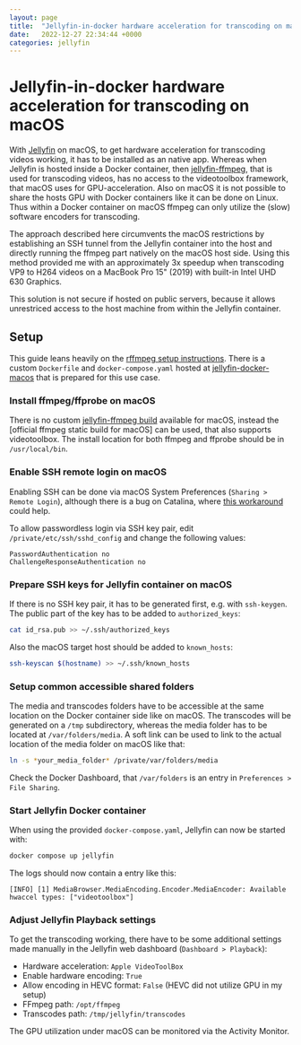 ```yaml
---
layout: page
title:  "Jellyfin-in-docker hardware acceleration for transcoding on macOS"
date:   2022-12-27 22:34:44 +0000
categories: jellyfin
---
```

# Jellyfin-in-docker hardware acceleration for transcoding on macOS
With [Jellyfin] on macOS, to get hardware acceleration for transcoding videos
working, it has to be installed as an native app. Whereas when Jellyfin is
hosted inside a Docker container, then [jellyfin-ffmpeg], that is used for
transcoding videos, has no access to the videotoolbox framework, that macOS uses
for GPU-acceleration. Also on macOS it is not possible to share the hosts GPU
with Docker containers like it can be done on Linux. Thus within a Docker
container on macOS ffmpeg can only utilize the (slow) software encoders for
transcoding.

The approach described here circumvents the macOS restrictions by establishing
an SSH tunnel from the Jellyfin container into the host and directly running the
ffmpeg part natively on the macOS host side. Using this method provided me with
an approximately 3x speedup when transcoding VP9 to H264 videos on a MacBook Pro
15" (2019) with built-in Intel UHD 630 Graphics.

This solution is not secure if hosted on public servers, because it allows
unrestriced access to the host machine from within the Jellyfin container.

## Setup
This guide leans heavily on the [rffmpeg setup instructions]. There is a custom
`Dockerfile` and `docker-compose.yaml` hosted at [jellyfin-docker-macos] that is
prepared for this use case.

### Install ffmpeg/ffprobe on macOS
There is no custom [jellyfin-ffmpeg build] available for macOS, instead the
[official ffmpeg static build for macOS] can be used, that also supports
videotoolbox. The install location for both ffmpeg and ffprobe should be in
`/usr/local/bin`.

### Enable SSH remote login on macOS
Enabling SSH can be done via macOS System Preferences (`Sharing > Remote
Login`), although there is a bug on Catalina, where [ this workaround ](
https://apple.stackexchange.com/a/442380 ) could help.

To allow passwordless login via SSH key pair, edit `/private/etc/ssh/sshd_config`
and change the following values:
```
PasswordAuthentication no
ChallengeResponseAuthentication no
```

### Prepare SSH keys for Jellyfin container on macOS
If there is no SSH key pair, it has to be generated first, e.g. with `ssh-keygen`.
The public part of the key has to be added to `authorized_keys`:
```zsh
cat id_rsa.pub >> ~/.ssh/authorized_keys
```

Also the macOS target host should be added to `known_hosts`:
```zsh
ssh-keyscan $(hostname) >> ~/.ssh/known_hosts
```

### Setup common accessible shared folders
The media and transcodes folders have to be accessible at the same location on the
Docker container side like on macOS. The transcodes will be generated on a `/tmp`
subdirectory, whereas the media folder has to be located at `/var/folders/media`.
A soft link can be used to link to the actual location of the media folder on
macOS like that:
``` zsh
ln -s *your_media_folder* /private/var/folders/media
```

Check the Docker Dashboard, that `/var/folders` is an entry in `Preferences >
File Sharing`.

### Start Jellyfin Docker container
When using the provided `docker-compose.yaml`, Jellyfin can now be started with:
``` zsh
docker compose up jellyfin 
```

The logs should now contain a entry like this:
```
[INFO] [1] MediaBrowser.MediaEncoding.Encoder.MediaEncoder: Available hwaccel types: ["videotoolbox"]
```

### Adjust Jellyfin Playback settings
To get the transcoding working, there have to be some additional settings made
manually in the Jellyfin web dashboard (`Dashboard > Playback`):
* Hardware acceleration: `Apple VideoToolBox`
* Enable hardware encoding: `True`
* Allow encoding in HEVC format: `False` (HEVC did not utilize GPU in my setup)
* FFmpeg path: `/opt/ffmpeg`
* Transcodes path: `/tmp/jellyfin/transcodes`

The GPU utilization under macOS can be monitored via the Activity Monitor.

[Jellyfin]: https://jellyfin.org
[jellyfin-ffmpeg]: https://github.com/jellyfin/jellyfin-ffmpeg
[jellyfin-ffmpeg build]: https://github.com/jellyfin/jellyfin-ffmpeg/releases
[rffmpeg setup instructions]: https://github.com/joshuaboniface/rffmpeg/blob/6458bc85b758b696073adb52af57cfa27eac0621/SETUP.md
[jellyfin-docker-macos]: https://github.com/oliverbley/jellyfin-docker-macos
[official ffmpeg static build]: https://evermeet.cx/ffmpeg/
